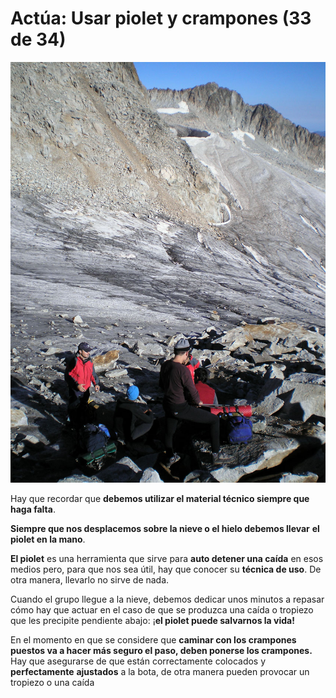 # Actúa: Usar piolet y crampones (33 de 34)

![Actúa: piolet y crampones](img/grupo.jpg)

Hay que recordar que **debemos utilizar el material técnico siempre que haga falta**.

**Siempre que nos desplacemos sobre la nieve o el hielo debemos llevar** **el piolet en la mano**.

**El piolet** es una herramienta que sirve para **auto detener una caída** en esos medios pero, para que nos sea útil, hay que conocer su **técnica de uso**. De otra manera, llevarlo no sirve de nada.

Cuando el grupo llegue a la nieve, debemos dedicar unos minutos a repasar cómo hay que actuar en el caso de que se produzca una caída o tropiezo que les precipite pendiente abajo: ¡**el piolet puede salvarnos la vida!**

En el momento en que se considere que **caminar con los crampones puestos va a hacer más seguro el paso, **deben ponerse los crampones**.** Hay que asegurarse de que están correctamente colocados y **perfectamente** **ajustados** a la bota, de otra manera pueden provocar un tropiezo o una caída

